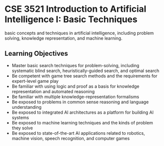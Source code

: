 # CSE 3521 Introduction to Artificial Intelligence I: Basic Techniques
basic concepts and techniques in artificial intelligence, including problem solving, knowledge representation, and machine learning.

## Learning Objectives
- Master basic search techniques for problem-solving, including systematic blind search, heuristically-guided search, and optimal search
- Be competent with game tree search methods and the requirements for expert-level game play
- Be familiar with using logic and proof as a basis for knowledge representation and automated reasoning
- Be familiar with multiple knowledge-representation formalisms
- Be exposed to problems in common sense reasoning and language understanding
- Be exposed to integrated AI architectures as a platform for building AI systems
- Be exposed to machine learning techniques and the kinds of problem they solve
- Be exposed to state-of-the-art AI applications related to robotics, machine vision, speech recognition, and computer games
